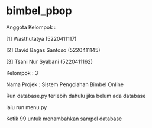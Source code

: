 # bimbel_pbop
Anggota Kelompok :

[1] Wasthutatya         (5220411117)

[2] David Bagas Santoso (5220411145)

[3] Tsani Nur Syabani   (5220411162)


Kelompok       : 3

Nama Projek    : Sistem Pengolahan Bimbel Online

Run database.py terlebih dahulu jika belum ada database

lalu run menu.py

Ketik 99 untuk menambahkan sampel database 
